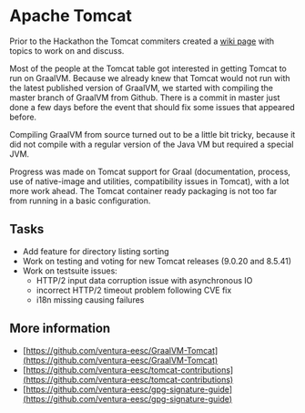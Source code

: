 # Apache Tomcat

Prior to the Hackathon the Tomcat commiters created a [wiki page](https://cwiki.apache.org/confluence/display/TOMCAT/EU+FOSSA+May+2019) with topics to work on and discuss.

Most of the people at the Tomcat table got interested in getting Tomcat to run on GraalVM. 
Because we already knew that Tomcat would not run with the latest published version of GraalVM, we started with compiling the master branch of GraalVM from Github. There is a commit in master just done a few days before the event that should fix some issues that appeared before.

Compiling GraalVM from source turned out to be a little bit tricky, because it did not compile with a regular version of the Java VM but required a special JVM.

Progress was made on Tomcat support for Graal (documentation, process, use of native-image and utilities, compatibility issues in Tomcat), with a lot more work ahead. The Tomcat container ready packaging is not too far from running in a basic configuration.

## Tasks

* Add feature for directory listing sorting
* Work on testing and voting for new Tomcat releases (9.0.20 and 8.5.41)
* Work on testsuite issues:
  * HTTP/2 input data corruption issue with asynchronous IO
  * incorrect HTTP/2 timeout problem following CVE fix
  * i18n missing causing failures

## More information

* [https://github.com/ventura-eesc/GraalVM-Tomcat](https://github.com/ventura-eesc/GraalVM-Tomcat)
* [https://github.com/ventura-eesc/tomcat-contributions](https://github.com/ventura-eesc/tomcat-contributions)
* [https://github.com/ventura-eesc/gpg-signature-guide](https://github.com/ventura-eesc/gpg-signature-guide)